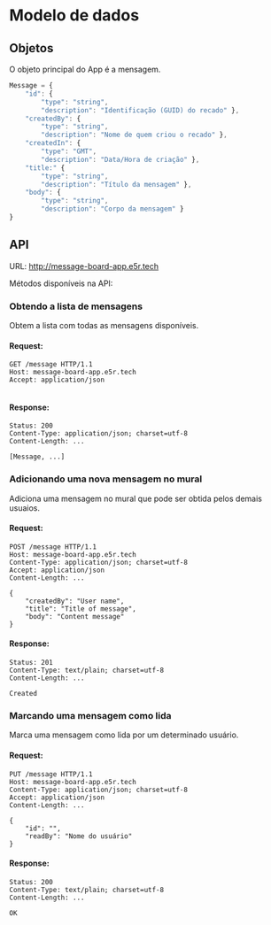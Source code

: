 Modelo de dados
===============

## Objetos

O objeto principal do App é a mensagem.

```js
Message = {
    "id": {
        "type": "string",
        "description": "Identificação (GUID) do recado" },
    "createdBy": {
        "type": "string",
        "description": "Nome de quem criou o recado" },
    "createdIn": {
        "type": "GMT",
        "description": "Data/Hora de criação" },
    "title:" {
        "type": "string",
        "description": "Título da mensagem" },
    "body": {
        "type": "string",
        "description": "Corpo da mensagem" }
}
```

## API

URL: http://message-board-app.e5r.tech

Métodos disponíveis na API:

### Obtendo a lista de mensagens

Obtem a lista com todas as mensagens disponíveis.
#### Request:
```http
GET /message HTTP/1.1
Host: message-board-app.e5r.tech
Accept: application/json


```

#### Response:
```http
Status: 200
Content-Type: application/json; charset=utf-8
Content-Length: ...

[Message, ...]
```

### Adicionando uma nova mensagem no mural

Adiciona uma mensagem no mural que pode ser obtida pelos demais usuaios.

#### Request:
```http
POST /message HTTP/1.1
Host: message-board-app.e5r.tech
Content-Type: application/json; charset=utf-8
Accept: application/json
Content-Length: ...

{
    "createdBy": "User name",
    "title": "Title of message",
    "body": "Content message"
}
```

#### Response:
```http
Status: 201
Content-Type: text/plain; charset=utf-8
Content-Length: ...

Created
```

### Marcando uma mensagem como lida

Marca uma mensagem como lida por um determinado usuário.

#### Request:
```http
PUT /message HTTP/1.1
Host: message-board-app.e5r.tech
Content-Type: application/json; charset=utf-8
Accept: application/json
Content-Length: ...

{
    "id": "",
    "readBy": "Nome do usuário"
}
```

#### Response:
```http
Status: 200
Content-Type: text/plain; charset=utf-8
Content-Length: ...

OK
```
